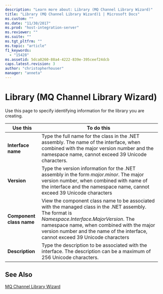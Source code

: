 ```yaml
---
description: "Learn more about: Library (MQ Channel Library Wizard)"
title: "Library (MQ Channel Library Wizard)1 | Microsoft Docs"
ms.custom: ""
ms.date: "11/30/2017"
ms.prod: "host-integration-server"
ms.reviewer: ""
ms.suite: ""
ms.tgt_pltfrm: ""
ms.topic: "article"
f1_keywords: 
  - "15428"
ms.assetid: 5dca8260-88a4-4222-839e-395ceef24dcb
caps.latest.revision: 3
author: "christopherhouser"
manager: "anneta"
---
```

# Library (MQ Channel Library Wizard)
Use this page to specify identifying information for the library you are creating.  
  
|Use this|To do this|  
|--------------|----------------|  
|**Interface name**|Type the full name for the class in the .NET assembly. The name of the interface, when combined with the major version number and the namespace name, cannot exceed 39 Unicode characters.|  
|**Version**|Type the version information for the .NET assembly in the form *major.minor*. The major version number, when combined with name of the interface and the namespace name, cannot exceed 39 Unicode characters|  
|**Component class name**|View the component class name to be associated with the managed class in the .NET assembly. The format is *Namespace.Interface.MajorVersion*. The namespace name, when combined with the major version number and the name of the interface, cannot exceed 39 Unicode characters|  
|**Description**|Type the description to be associated with the interface. The description can be a maximum of 256 Unicode characters.|  
  
## See Also  
 [MQ Channel Library Wizard](../core/mq-channel-library-wizard1.md)
